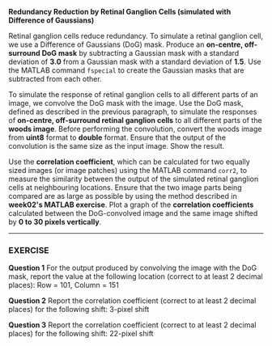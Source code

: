**Redundancy Reduction by Retinal Ganglion Cells (simulated with Difference of Gaussians)**

Retinal ganglion cells reduce redundancy. To simulate a retinal ganglion cell, we use a Difference of Gaussians (DoG) mask. Produce an **on-centre, off-surround DoG mask** by subtracting a Gaussian mask with a standard deviation of **3.0** from a Gaussian mask with a standard deviation of **1.5**. Use the MATLAB command `fspecial` to create the Gaussian masks that are subtracted from each other.

To simulate the response of retinal ganglion cells to all different parts of an image, we convolve the DoG mask with the image. Use the DoG mask, defined as described in the previous paragraph, to simulate the responses of **on-centre, off-surround retinal ganglion cells** to all different parts of the **woods image**. Before performing the convolution, convert the woods image from **uint8** format to **double** format. Ensure that the output of the convolution is the same size as the input image. Show the result.

Use the **correlation coefficient**, which can be calculated for two equally sized images (or image patches) using the MATLAB command `corr2`, to measure the similarity between the output of the simulated retinal ganglion cells at neighbouring locations. Ensure that the two image parts being compared are as large as possible by using the method described in **week02's MATLAB exercise**. Plot a graph of the **correlation coefficients** calculated between the DoG-convolved image and the same image shifted by **0 to 30 pixels vertically**.

---

### **EXERCISE**

**Question 1**
For the output produced by convolving the image with the DoG mask, report the value at the following location (correct to at least 2 decimal places):
Row = 101, Column = 151

**Question 2**
Report the correlation coefficient (correct to at least 2 decimal places) for the following shift:
3-pixel shift

**Question 3**
Report the correlation coefficient (correct to at least 2 decimal places) for the following shift:
22-pixel shift
